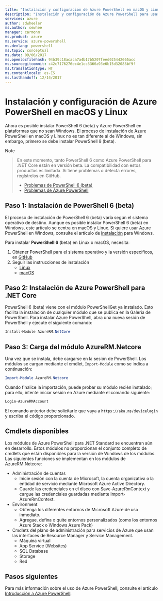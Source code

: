 ```yaml
---
title: "Instalación y configuración de Azure PowerShell en macOS y Linux | Microsoft Docs"
description: "Instalación y configuración de Azure PowerShell para usarlo por primera vez en macOS y Linux."
services: azure
author: sdwheeler
ms.author: sewhee
manager: carmonm
ms.product: azure
ms.service: azure-powershell
ms.devlang: powershell
ms.topic: conceptual
ms.date: 09/06/2017
ms.openlocfilehash: 94b39c18acaca7a4b17b5207feed025442665acc
ms.sourcegitcommit: c42c7176276ec4e1cc3360a93e6b15d32083bf9f
ms.translationtype: HT
ms.contentlocale: es-ES
ms.lasthandoff: 12/14/2017
---
```

# <a name="install-and-configure-azure-powershell-on-macos-and-linux"></a>Instalación y configuración de Azure PowerShell en macOS y Linux

Ahora es posible instalar PowerShell 6 (beta) y Azure PowerShell en plataformas que no sean Windows.
El proceso de instalación de Azure PowerShell en macOS y Linux no es tan diferente al de Windows, sin embargo, primero se debe instalar PowerShell 6 (beta).

> [!NOTE]

> En este momento, tanto PowerShell 6 como Azure PowerShell para .NET Core están en versión beta.
> La compatibilidad con estos productos es limitada. Si tiene problemas o detecta errores, regístrelos en GitHub.
>
> * [Problemas de PowerShell 6 (beta)](https://github.com/PowerShell/PowerShell/issues)
> * [Problemas de Azure PowerShell](https://github.com/azure/azure-docs-powershell/issues)

## <a name="step-1-install-powershell-6-beta"></a>Paso 1: Instalación de PowerShell 6 (beta)

El proceso de instalación de PowerShell 6 (beta) varía según el sistema operativo de destino.
Aunque es posible instalar PowerShell 6 (beta) en Windows, este artículo se centra en macOS y Linux. Si quiere usar Azure PowerShell en Windows, consulte el artículo de [instalación](./install-azurerm-ps.md) para Windows.

Para instalar **PowerShell 6** (beta) en Linux o macOS, necesita:

1. Obtener PowerShell para el sistema operativo y la versión específicos, en [GitHub](https://github.com/powershell/powershell#get-powershell)
2. Seguir las instrucciones de instalación
   - [Linux](https://github.com/PowerShell/PowerShell/blob/master/docs/installation/linux.md)
   - [macOS](https://github.com/PowerShell/PowerShell/blob/master/docs/installation/linux.md#macos-1012)

## <a name="step-2-install-azure-powershell-for-net-core"></a>Paso 2: Instalación de Azure PowerShell para .NET Core

PowerShell 6 (beta) viene con el módulo PowerShellGet ya instalado. Esto facilita la instalación de cualquier módulo que se publica en la Galería de PowerShell. Para instalar Azure PowerShell, abra una nueva sesión de PowerShell y ejecute el siguiente comando:

```powershell
Install-Module AzureRM.NetCore
```

## <a name="step-3-load-the-azurermnetcore-module"></a>Paso 3: Carga del módulo AzureRM.Netcore

Una vez que se instala, debe cargarse en la sesión de PowerShell. Los módulos se cargan mediante el cmdlet, `Import-Module` como se indica a continuación:

```powershell
Import-Module AzureRM.Netcore
```

Cuando finalice la importación, puede probar su módulo recién instalado; para ello, intente iniciar sesión en Azure mediante el comando siguiente:

```powershell
Login-AzureRMAccount
```

El comando anterior debe solicitarle que vaya a `https://aka.ms/devicelogin` y escriba el código proporcionado.

## <a name="available-cmdlets"></a>Cmdlets disponibles

Los módulos de Azure PowerShell para .NET Standard se encuentran aún en desarrollo. Estos módulos no proporcionan el conjunto completo de cmdlets que están disponibles para la versión de Windows de los módulos. Las siguientes funciones se implementan en los módulos de AzureRM.Netcore:

* Administración de cuentas
  - Inicie sesión con la cuenta de Microsoft, la cuenta organizativa o la entidad de servicio mediante Microsoft Azure Active Directory.
  - Guarde las credenciales en el disco con Save-AzureRmContext y cargue las credenciales guardadas mediante Import-AzureRmContext.
* Environment
  - Obtenga los diferentes entornos de Microsoft Azure de uso inmediato.
  - Agregue, defina o quite entornos personalizados (como los entornos Azure Stack o Windows Azure Pack)
* Cmdlets del plano de administración para servicios de Azure que usan las interfaces de Resource Manager y Service Management.
  - Máquina virtual
  - App Service (Websites)
  - SQL Database
  - Storage
  - Red

## <a name="next-steps"></a>Pasos siguientes

Para más información sobre el uso de Azure PowerShell, consulte el artículo [Introducción a Azure PowerShell](get-started-azureps.md).
